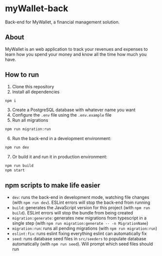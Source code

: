 # myWallet-back
Back-end for MyWallet, a financial management solution.

## About
MyWallet is an web application to track your revenues and expenses to learn how you spend your money and know all the time how much you have.

## How to run
1. Clone this repository
2. Install all dependencies
```bash
npm i
```
3. Create a PostgreSQL database with whatever name you want
4. Configure the `.env` file using the `.env.example` file
5. Run all migrations
```bash
npm run migration:run
```
6. Run the back-end in a development environment:
```bash
npm run dev
```
7. Or build it and run it in production environment:
```bash
npm run build
npm start
```

## npm scripts to make life easier
- `dev`: runs the back-end in development mode, watching file changes (with `npm run dev`). ESLint errors will stop the back-end from running
- `build`: generates the JavaScript version for this project (with `npm run build`). ESLint errors will stop the bundle from being created
- `migration:generate`: generates new migrations from typescript in a single step (with `npm run migration:generate -- -n MigrationName`)
- `migration:run`: runs all pending migrations (with `npm run migration:run`)
- `eslint:fix`: runs eslint fixing everything eslint can automatically fix
- `seed`: runs database seed files in `src/seeders` to populate database automatically (with `npm run seed`). Will prompt which seed files should run
